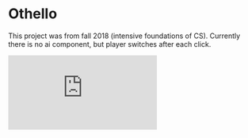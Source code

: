 # Othello

This project was from fall 2018 (intensive foundations of CS). Currently there is no ai component, but player switches after each click.


![alt text](https://github.com/DFinelli/maps/blob/master/README.md)
